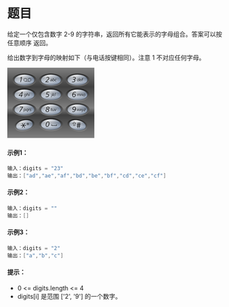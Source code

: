 # 题目
给定一个仅包含数字 2-9 的字符串，返回所有它能表示的字母组合。答案可以按 任意顺序 返回。

给出数字到字母的映射如下（与电话按键相同）。注意 1 不对应任何字母。

![图片](../Images/0017.png)

#### 示例1：

```c++
输入：digits = "23"
输出：["ad","ae","af","bd","be","bf","cd","ce","cf"]
```

#### 示例2：
```c++
输入：digits = ""
输出：[]
```

#### 示例3：
```c++
输入：digits = "2"
输出：["a","b","c"]
```

#### 提示：

* 0 <= digits.length <= 4
* digits[i] 是范围 ['2', '9'] 的一个数字。